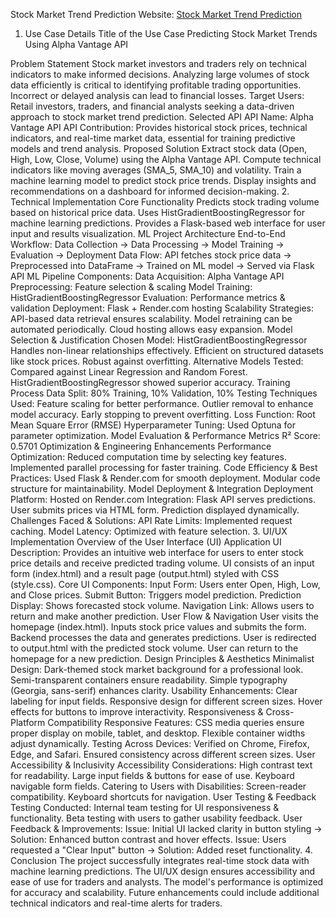 Stock Market Trend Prediction
Website: [Stock Market Trend Prediction](https://alpha-vantage.onrender.com)
1. Use Case Details
Title of the Use Case
Predicting Stock Market Trends Using Alpha Vantage API

Problem Statement
Stock market investors and traders rely on technical indicators to make informed decisions.
Analyzing large volumes of stock data efficiently is critical to identifying profitable trading opportunities.
Incorrect or delayed analysis can lead to financial losses.
Target Users: Retail investors, traders, and financial analysts seeking a data-driven approach to stock market trend prediction.
Selected API
API Name: Alpha Vantage API
API Contribution: Provides historical stock prices, technical indicators, and real-time market data, essential for training predictive models and trend analysis.
Proposed Solution
Extract stock data (Open, High, Low, Close, Volume) using the Alpha Vantage API.
Compute technical indicators like moving averages (SMA_5, SMA_10) and volatility.
Train a machine learning model to predict stock price trends.
Display insights and recommendations on a dashboard for informed decision-making.
2. Technical Implementation
Core Functionality
Predicts stock trading volume based on historical price data.
Uses HistGradientBoostingRegressor for machine learning predictions.
Provides a Flask-based web interface for user input and results visualization.
ML Project Architecture
End-to-End Workflow:
Data Collection → Data Processing → Model Training → Evaluation → Deployment
Data Flow:
API fetches stock price data → Preprocessed into DataFrame → Trained on ML model → Served via Flask API
ML Pipeline Components:
Data Acquisition: Alpha Vantage API
Preprocessing: Feature selection & scaling
Model Training: HistGradientBoostingRegressor
Evaluation: Performance metrics & validation
Deployment: Flask + Render.com hosting
Scalability Strategies:
API-based data retrieval ensures scalability.
Model retraining can be automated periodically.
Cloud hosting allows easy expansion.
Model Selection & Justification
Chosen Model: HistGradientBoostingRegressor
Handles non-linear relationships effectively.
Efficient on structured datasets like stock prices.
Robust against overfitting.
Alternative Models Tested:
Compared against Linear Regression and Random Forest.
HistGradientBoostingRegressor showed superior accuracy.
Training Process
Data Split:
80% Training, 10% Validation, 10% Testing
Techniques Used:
Feature scaling for better performance.
Outlier removal to enhance model accuracy.
Early stopping to prevent overfitting.
Loss Function:
Root Mean Square Error (RMSE)
Hyperparameter Tuning:
Used Optuna for parameter optimization.
Model Evaluation & Performance Metrics
R² Score: 0.5701
Optimization & Engineering Enhancements
Performance Optimization:
Reduced computation time by selecting key features.
Implemented parallel processing for faster training.
Code Efficiency & Best Practices:
Used Flask & Render.com for smooth deployment.
Modular code structure for maintainability.
Model Deployment & Integration
Deployment Platform: Hosted on Render.com
Integration:
Flask API serves predictions.
User submits prices via HTML form.
Prediction displayed dynamically.
Challenges Faced & Solutions:
API Rate Limits: Implemented request caching.
Model Latency: Optimized with feature selection.
3. UI/UX Implementation
Overview of the User Interface (UI)
Application UI Description:
Provides an intuitive web interface for users to enter stock price details and receive predicted trading volume.
UI consists of an input form (index.html) and a result page (output.html) styled with CSS (style.css).
Core UI Components:
Input Form: Users enter Open, High, Low, and Close prices.
Submit Button: Triggers model prediction.
Prediction Display: Shows forecasted stock volume.
Navigation Link: Allows users to return and make another prediction.
User Flow & Navigation
User visits the homepage (index.html).
Inputs stock price values and submits the form.
Backend processes the data and generates predictions.
User is redirected to output.html with the predicted stock volume.
User can return to the homepage for a new prediction.
Design Principles & Aesthetics
Minimalist Design:
Dark-themed stock market background for a professional look.
Semi-transparent containers ensure readability.
Simple typography (Georgia, sans-serif) enhances clarity.
Usability Enhancements:
Clear labeling for input fields.
Responsive design for different screen sizes.
Hover effects for buttons to improve interactivity.
Responsiveness & Cross-Platform Compatibility
Responsive Features:
CSS media queries ensure proper display on mobile, tablet, and desktop.
Flexible container widths adjust dynamically.
Testing Across Devices:
Verified on Chrome, Firefox, Edge, and Safari.
Ensured consistency across different screen sizes.
User Accessibility & Inclusivity
Accessibility Considerations:
High contrast text for readability.
Large input fields & buttons for ease of use.
Keyboard navigable form fields.
Catering to Users with Disabilities:
Screen-reader compatibility.
Keyboard shortcuts for navigation.
User Testing & Feedback
Testing Conducted:
Internal team testing for UI responsiveness & functionality.
Beta testing with users to gather usability feedback.
User Feedback & Improvements:
Issue: Initial UI lacked clarity in button styling → Solution: Enhanced button contrast and hover effects.
Issue: Users requested a "Clear Input" button → Solution: Added reset functionality.
4. Conclusion
The project successfully integrates real-time stock data with machine learning predictions.
The UI/UX design ensures accessibility and ease of use for traders and analysts.
The model's performance is optimized for accuracy and scalability.
Future enhancements could include additional technical indicators and real-time alerts for traders.
